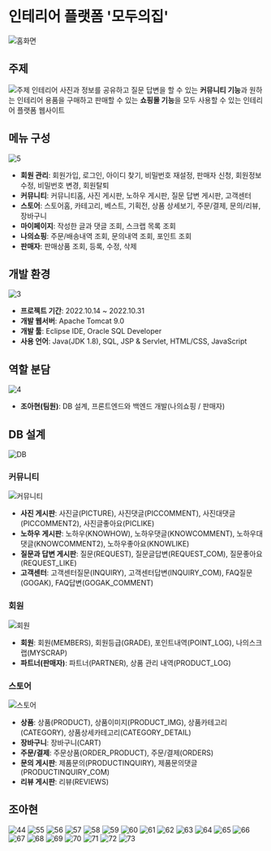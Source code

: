 # 인테리어 플랫폼 '모두의집'
![홈화면](https://user-images.githubusercontent.com/80879666/199145404-3e6fa3dd-90f5-450c-b2c4-cc36d1d22350.PNG)
## 주제
![주제](https://user-images.githubusercontent.com/80879666/199147728-4e32c104-48b9-4af8-91ed-c642aa92d40c.png)
인테리어 사진과 정보를 공유하고 질문 답변을 할 수 있는 **커뮤니티 기능**과 원하는 인테리어 용품을 구매하고 판매할 수 있는 **쇼핑몰 기능**을 모두 사용할 수 있는 인테리어 플랫폼 웹사이트
## 메뉴 구성
![5](https://user-images.githubusercontent.com/107123698/209478202-bdfd1456-0935-43bf-bb0a-99c90c784fb2.png)

+ **회원 관리**: 회원가입, 로그인, 아이디 찾기, 비밀번호 재설정, 판매자 신청, 회원정보 수정, 비밀번호 변경, 회원탈퇴
+ **커뮤니티**: 커뮤니티홈, 사진 게시판, 노하우 게시판, 질문 답변 게시판, 고객센터
+ **스토어**: 스토어홈, 카테고리, 베스트, 기획전, 상품 상세보기, 주문/결제, 문의/리뷰, 장바구니
+ **마이페이지**: 작성한 글과 댓글 조회, 스크랩 목록 조회 
+ **나의쇼핑**: 주문/배송내역 조회, 문의내역 조회, 포인트 조회
+ **판매자**: 판매상품 조회, 등록, 수정, 삭제

## 개발 환경
![3](https://user-images.githubusercontent.com/107123698/209478215-a2ea7590-8538-47bc-89ac-8798c6f28685.png)

+ **프로젝트 기간**: 2022.10.14 ~ 2022.10.31
+ **개발 웹서버**: Apache Tomcat 9.0
+ **개발 툴**: Eclipse IDE, Oracle SQL Developer
+ **사용 언어**: Java(JDK 1.8), SQL, JSP & Servlet, HTML/CSS, JavaScript
## 역할 분담
![4](https://user-images.githubusercontent.com/107123698/209478254-581fbf16-3ad6-41a1-9a81-98039a27b990.png)
+ **조아현(팀원)**: DB 설계, 프론트엔드와 백엔드 개발(나의쇼핑 / 판매자)

## DB 설계
![DB](https://user-images.githubusercontent.com/80879666/199145974-cab664d9-335a-453b-ab99-45f1fbd72b27.png)
### 커뮤니티
![커뮤니티](https://user-images.githubusercontent.com/80879666/199147525-317ace81-9c84-4cbd-9552-55fca5bee402.png)
+ **사진 게시판**: 사진글(PICTURE), 사진댓글(PICCOMMENT), 사진대댓글(PICCOMMENT2), 사진글좋아요(PICLIKE)
+ **노하우 게시판**: 노하우(KNOWHOW), 노하우댓글(KNOWCOMMENT), 노하우대댓글(KNOWCOMMENT2), 노하우좋아요(KNOWLIKE)
+ **질문과 답변 게시판**: 질문(REQUEST), 질문글답변(REQUEST_COM), 질문좋아요(REQUEST_LIKE)
+ **고객센터**: 고객센터질문(INQUIRY), 고객센터답변(INQUIRY_COM), FAQ질문(GOGAK), FAQ답변(GOGAK_COMMENT)
### 회원
![회원](https://user-images.githubusercontent.com/80879666/199147533-1d75df47-bb53-4b8a-a17a-80d8b383a205.png)
+ **회원**: 회원(MEMBERS), 회원등급(GRADE), 포인트내역(POINT_LOG), 나의스크랩(MYSCRAP)
+ **파트너(판매자)**: 파트너(PARTNER), 상품 관리 내역(PRODUCT_LOG)
### 스토어
![스토어](https://user-images.githubusercontent.com/80879666/199147539-cf75f0c3-ff24-473c-8bf3-2009edf893f2.png)
+ **상품**: 상품(PRODUCT), 상품이미지(PRODUCT_IMG), 상품카테고리(CATEGORY), 상품상세카테고리(CATEGORY_DETAIL)
+ **장바구니**: 장바구니(CART)
+ **주문/결제**: 주문상품(ORDER_PRODUCT), 주문/결제(ORDERS)
+ **문의 게시판**: 제품문의(PRODUCTINQUIRY), 제품문의댓글(PRODUCTINQUIRY_COM)
+ **리뷰 게시판**: 리뷰(REVIEWS)

## 조아현
![44](https://user-images.githubusercontent.com/107123698/209478325-bf3aa943-f20e-4619-b9e0-1b6e506ccd8c.png)
![55](https://user-images.githubusercontent.com/107123698/209478295-c4ad1208-7234-4ab3-8d0b-f865d52b29a6.png)
![56](https://user-images.githubusercontent.com/107123698/209478297-df14290b-49b2-4048-87ab-88fd9844e4e1.png)
![57](https://user-images.githubusercontent.com/107123698/209478299-ff12356e-903a-47e0-8810-8fc4d3b87148.png)
![58](https://user-images.githubusercontent.com/107123698/209478304-f6621762-0699-47d8-93f5-c924a6baca0f.png)
![59](https://user-images.githubusercontent.com/107123698/209478305-48b49ffb-2c47-46d4-80a4-04440bfcc250.png)
![60](https://user-images.githubusercontent.com/107123698/209478345-1453177c-1122-4c63-a0aa-9a3981cfbbe9.png)
![61](https://user-images.githubusercontent.com/107123698/209478349-ad4beb06-6f24-4817-a8e4-4e1090ac0d03.png)
![62](https://user-images.githubusercontent.com/107123698/209478351-f8d2aa35-ce63-42f9-b725-32c497ee41e2.png)
![63](https://user-images.githubusercontent.com/107123698/209478352-99be5705-1e02-4556-adc2-313fec838283.png)
![64](https://user-images.githubusercontent.com/107123698/209478356-6c937fb2-467a-4041-9732-7ed5cf448778.png)
![65](https://user-images.githubusercontent.com/107123698/209478359-51025bb7-678a-4034-bc85-a8b14f5987ba.png)
![66](https://user-images.githubusercontent.com/107123698/209478362-90cbb1b4-15d7-40cf-aad5-49b306510a2a.png)
![67](https://user-images.githubusercontent.com/107123698/209478366-56965e8b-1027-4423-86c0-51780561e455.png)
![68](https://user-images.githubusercontent.com/107123698/209478370-6dcbca4e-bf17-420d-984d-adfedd3ffb77.png)
![69](https://user-images.githubusercontent.com/107123698/209478372-9f755ceb-20ff-4c46-bbdc-2fded6c29888.png)
![70](https://user-images.githubusercontent.com/107123698/209478375-2969c376-ea42-49ea-aa32-66c63cc48c38.png)
![71](https://user-images.githubusercontent.com/107123698/209478376-42bc5fb8-2364-41c7-8cfd-bc8558b6d8ca.png)
![72](https://user-images.githubusercontent.com/107123698/209478377-2bbe7439-28bf-41e6-8498-0e213b77ef55.png)
![73](https://user-images.githubusercontent.com/107123698/209478381-df4f60c1-3d59-4557-babf-723cf6c553a7.png)
